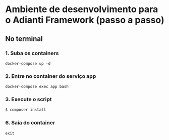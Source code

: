 # Ambiente de desenvolvimento para o Adianti Framework (passo a passo)

## No terminal

### 1. Suba os containers
```
docker-compose up -d
```
### 2. Entre no container do serviço app
```
docker-compose exec app bash
```
### 3. Execute o script
```sh
$ composer install
```
### 6. Saia do container
```
exit
```

